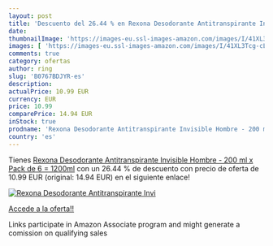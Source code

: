 ```yaml
---
layout: post
title: 'Descuento del 26.44 % en Rexona Desodorante Antitranspirante Invi'
date: 
thumbnailImage: 'https://images-eu.ssl-images-amazon.com/images/I/41XL3Tcg-cL._SL200_.jpg'
images: [ 'https://images-eu.ssl-images-amazon.com/images/I/41XL3Tcg-cL._SL200_.jpg' ]
comments: true
category: ofertas
author: ring
slug: 'B0767BDJYR-es'
description:
actualPrice: 10.99 EUR
currency: EUR
price: 10.99
comparePrice: 14.94 EUR
inStock: true
prodname: 'Rexona Desodorante Antitranspirante Invisible Hombre - 200 ml x Pack de 6 = 1200ml'
country: 'es'
---
```


Tienes [Rexona Desodorante Antitranspirante Invisible Hombre - 200 ml x Pack de 6 = 1200ml](https://www.amazon.es/dp/B0767BDJYR/?tag=tolees-21) con un 26.44 % de descuento con precio de oferta de 10.99 EUR (original: 14.94 EUR) en el siguiente enlace!

[![Rexona Desodorante Antitranspirante Invi](https://images-eu.ssl-images-amazon.com/images/I/41XL3Tcg-cL._SL200_.jpg)](https://www.amazon.es/dp/B0767BDJYR/?tag=tolees-21)

[Accede a la oferta!!](https://www.amazon.es/dp/B0767BDJYR/?tag=tolees-21)

Links participate in Amazon Associate program and might generate a comission on qualifying sales


